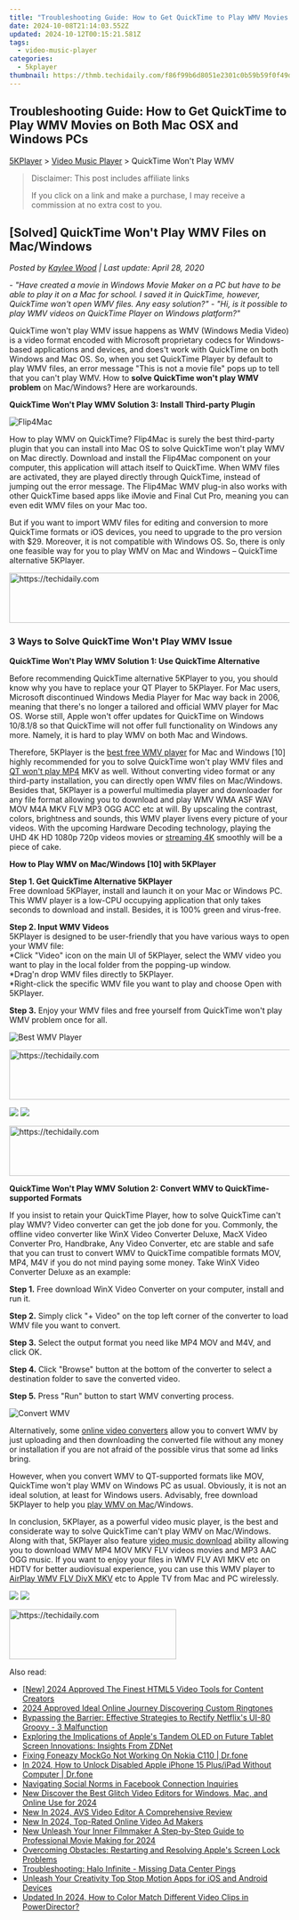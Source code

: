 ```yaml
---
title: "Troubleshooting Guide: How to Get QuickTime to Play WMV Movies on Both Mac OSX and Windows PCs"
date: 2024-10-08T21:14:03.552Z
updated: 2024-10-12T00:15:21.581Z
tags:
  - video-music-player
categories:
  - 5kplayer
thumbnail: https://thmb.techidaily.com/f86f99b6d8051e2301c0b59b59f0f49d547931786fc3f8df51522ef8e8e5d47b.jpg
---
```


## Troubleshooting Guide: How to Get QuickTime to Play WMV Movies on Both Mac OSX and Windows PCs

[5KPlayer](https://tools.techidaily.com/5kplayer/products/) \> [Video Music Player](https://tools.techidaily.com/5kplayer/video-music-player/) \> QuickTime Won't Play WMV 

>  Disclaimer: This post includes affiliate links
>
>  If you click on a link and make a purchase, I may receive a commission at no extra cost to you.
>

## \[Solved\] QuickTime Won't Play WMV Files on Mac/Windows

 _Posted by [Kaylee Wood](https://www.quora.com/profile/Amanda-Hu-21) | Last update: April 28, 2020_ 

_\- "Have created a movie in Windows Movie Maker on a PC but have to be able to play it on a Mac for school. I saved it in QuickTime, however, QuickTime won't open WMV files. Any easy solution?"_ 
 _\- "Hi, is it possible to play WMV videos on QuickTime Player on Windows platform?"_

  
QuickTime won't play WMV issue happens as WMV (Windows Media Video) is a video format encoded with Microsoft proprietary codecs for Windows-based applications and devices, and does't work with QuickTime on both Windows and Mac OS. So, when you set QuickTime Player by default to play WMV files, an error message "This is not a movie file" pops up to tell that you can't play WMV. How to **solve QuickTime won't play WMV problem** on Mac/Windows? Here are workarounds.

**QuickTime Won't Play WMV Solution 3: Install Third-party Plugin**

![Flip4Mac](https://www.5kplayer.com/video-music-player/img/flip4mac.jpg) 

How to play WMV on QuickTime? Flip4Mac is surely the best third-party plugin that you can install into Mac OS to solve QuickTime won't play WMV on Mac directly. Download and install the Flip4Mac component on your computer, this application will attach itself to QuickTime. When WMV files are activated, they are played directly through QuickTime, instead of jumping out the error message. The Flip4Mac WMV plug-in also works with other QuickTime based apps like iMovie and Final Cut Pro, meaning you can even edit WMV files on your Mac too.

But if you want to import WMV files for editing and conversion to more QuickTime formats or iOS devices, you need to upgrade to the pro version with $29\. Moreover, it is not compatible with Windows OS. So, there is only one feasible way for you to play WMV on Mac and Windows – QuickTime alternative 5KPlayer. 

<!-- affiliate ads begin -->
<a href="https://appsumo.8odi.net/c/5597632/2082538/7443" target="_top" id="2082538">
  <img src="//a.impactradius-go.com/display-ad/7443-2082538" border="0" alt="https://techidaily.com" width="728" height="90"/>
</a>
<img height="0" width="0" src="https://appsumo.8odi.net/i/5597632/2082538/7443" style="position:absolute;visibility:hidden;" border="0" />
<!-- affiliate ads end -->

### 3 Ways to Solve QuickTime Won't Play WMV Issue

**QuickTime Won't Play WMV Solution 1: Use QuickTime Alternative**

Before recommending QuickTime alternative 5KPlayer to you, you should know why you have to replace your QT Player to 5KPlayer. For Mac users, Microsoft discontinued Windows Media Player for Mac way back in 2006, meaning that there's no longer a tailored and official WMV player for Mac OS. Worse still, Apple won't offer updates for QuickTime on Windows 10/8.1/8 so that QuickTime will not offer full functionality on Windows any more. Namely, it is hard to play WMV on both Mac and Windows. 

Therefore, 5KPlayer is the [best free WMV player](https://tools.techidaily.com/5kplayer/video-music-player/) for Mac and Windows \[10\] highly recommended for you to solve QuickTime won't play WMV files and [QT won't play MP4](https://tools.techidaily.com/5kplayer/video-music-player/) MKV as well. Without converting video format or any third-party installation, you can directly open WMV files on Mac/Windows. Besides that, 5KPlayer is a powerful multimedia player and downloader for any file format allowing you to download and play WMV WMA ASF WAV MOV M4A MKV FLV MP3 OGG ACC etc at will. By upscaling the contrast, colors, brightness and sounds, this WMV player livens every picture of your videos. With the upcoming Hardware Decoding technology, playing the UHD 4K HD 1080p 720p videos movies or [streaming 4K](https://tools.techidaily.com/5kplayer/airplay/) smoothly will be a piece of cake. 

**How to Play WMV on Mac/Windows \[10\] with 5KPlayer**

**Step 1\. Get QuickTime Alternative 5KPlayer**  
 Free download 5KPlayer, install and launch it on your Mac or Windows PC. This WMV player is a low-CPU occupying application that only takes seconds to download and install. Besides, it is 100% green and virus-free.

**Step 2\. Input WMV Videos**  
 5KPlayer is designed to be user-friendly that you have various ways to open your WMV file:  
 \*Click "Video" icon on the main UI of 5KPlayer, select the WMV video you want to play in the local folder from the popping-up window.  
 \*Drag'n drop WMV files directly to 5KPlayer.  
 \*Right-click the specific WMV file you want to play and choose Open with 5KPlayer.

**Step 3.** Enjoy your WMV files and free yourself from QuickTime won't play WMV problem once for all. 

![Best WMV Player](https://www.5kplayer.com/video-music-player/img/fast-audio-player.jpg) 

<!-- affiliate ads begin -->
<a href="https://appsumo.8odi.net/c/5597632/2043639/7443" target="_top" id="2043639">
  <img src="//a.impactradius-go.com/display-ad/7443-2043639" border="0" alt="https://techidaily.com" width="728" height="90"/>
</a>
<img height="0" width="0" src="https://appsumo.8odi.net/i/5597632/2043639/7443" style="position:absolute;visibility:hidden;" border="0" />
<!-- affiliate ads end -->

[![](https://www.5kplayer.com/video-music-player/../button/freedownwhitewin.png)](https://tools.techidaily.com/5kplayer/products/) [![](https://www.5kplayer.com/video-music-player/../button/freedownbackmac.png)](https://tools.techidaily.com/5kplayer/products/) 

<!-- affiliate ads begin -->
<a href="https://appsumo.8odi.net/c/5597632/2037319/7443" target="_top" id="2037319">
  <img src="//a.impactradius-go.com/display-ad/7443-2037319" border="0" alt="https://techidaily.com" width="728" height="90"/>
</a>
<img height="0" width="0" src="https://appsumo.8odi.net/i/5597632/2037319/7443" style="position:absolute;visibility:hidden;" border="0" />
<!-- affiliate ads end -->

**QuickTime Won't Play WMV Solution 2: Convert WMV to QuickTime-supported Formats**

If you insist to retain your QuickTime Player, how to solve QuickTime can't play WMV? Video converter can get the job done for you. Commonly, the offline video converter like WinX Video Converter Deluxe, MacX Video Converter Pro, Handbrake, Any Video Converter, etc are stable and safe that you can trust to convert WMV to QuickTime compatible formats MOV, MP4, M4V if you do not mind paying some money. Take WinX Video Converter Deluxe as an example:

**Step 1.** Free download WinX Video Converter on your computer, install and run it. 

**Step 2.** Simply click "+ Video" on the top left corner of the converter to load WMV file you want to convert. 

**Step 3.** Select the output format you need like MP4 MOV and M4V, and click OK. 

**Step 4.** Click "Browse" button at the bottom of the converter to select a destination folder to save the converted video.

**Step 5.** Press "Run" button to start WMV converting process.

![Convert WMV](https://www.5kplayer.com/video-music-player/img/convert-wmv.jpg) 

Alternatively, some [online video converters](https://tools.techidaily.com/5kplayer/youtube-download/) allow you to convert WMV by just uploading and then downloading the converted file without any money or installation if you are not afraid of the possible virus that some ad links bring. 

However, when you convert WMV to QT-supported formats like MOV, QuickTime won't play WMV on Windows PC as usual. Obviously, it is not an ideal solution, at least for Windows users. Advisably, free download 5KPlayer to help you [play WMV on Mac](https://tools.techidaily.com/5kplayer/video-music-player/)/Windows.

In conclusion, 5KPlayer, as a powerful video music player, is the best and considerate way to solve QuickTime can't play WMV on Mac/Windows. Along with that, 5KPlayer also feature [video music download](https://tools.techidaily.com/5kplayer/youtube-download/) ability allowing you to download WMV MP4 MOV MKV FLV videos movies and MP3 AAC OGG music. If you want to enjoy your files in WMV FLV AVI MKV etc on HDTV for better audiovisual experience, you can use this WMV player to [AirPlay WMV FLV DivX MKV](https://tools.techidaily.com/5kplayer/airplay/) etc to Apple TV from Mac and PC wirelessly.

[![](https://www.5kplayer.com/video-music-player/../button/freedownwhitewin.png)](https://tools.techidaily.com/5kplayer/products/) [![](https://www.5kplayer.com/video-music-player/../button/freedownbackmac.png)](https://tools.techidaily.com/5kplayer/products/)

<!-- affiliate ads begin -->
<a href="https://25home.pxf.io/c/5597632/2148646/16836" target="_top" id="2148646">
  <img src="//a.impactradius-go.com/display-ad/16836-2148646" border="0" alt="https://techidaily.com" width="300" height="90"/>
</a>
<img height="0" width="0" src="https://25home.pxf.io/i/5597632/2148646/16836" style="position:absolute;visibility:hidden;" border="0" />
<!-- affiliate ads end -->

<ins class="adsbygoogle"
     style="display:block"
     data-ad-format="autorelaxed"
     data-ad-client="ca-pub-7571918770474297"
     data-ad-slot="1223367746"></ins>

<ins class="adsbygoogle"
     style="display:block"
     data-ad-client="ca-pub-7571918770474297"
     data-ad-slot="8358498916"
     data-ad-format="auto"
     data-full-width-responsive="true"></ins>

<span class="atpl-alsoreadstyle">Also read:</span>
<div><ul>
<li><a href="https://fox-direct.techidaily.com/new-2024-approved-the-finest-html5-video-tools-for-content-creators/"><u>[New] 2024 Approved The Finest HTML5 Video Tools for Content Creators</u></a></li>
<li><a href="https://fox-blue.techidaily.com/2024-approved-ideal-online-journey-discovering-custom-ringtones/"><u>2024 Approved Ideal Online Journey Discovering Custom Ringtones</u></a></li>
<li><a href="https://tech-recovery.techidaily.com/bypassing-the-barrier-effective-strategies-to-rectify-netflixs-ui-80-groovy-3-malfunction/"><u>Bypassing the Barrier: Effective Strategies to Rectify Netflix's UI-80 Groovy - 3 Malfunction</u></a></li>
<li><a href="https://tech-haven.techidaily.com/exploring-the-implications-of-apples-tandem-oled-on-future-tablet-screen-innovations-insights-from-zdnet/"><u>Exploring the Implications of Apple's Tandem OLED on Future Tablet Screen Innovations: Insights From ZDNet</u></a></li>
<li><a href="https://fake-location.techidaily.com/fixing-foneazy-mockgo-not-working-on-nokia-c110-drfone-by-drfone-virtual-android/"><u>Fixing Foneazy MockGo Not Working On Nokia C110 | Dr.fone</u></a></li>
<li><a href="https://iphone-unlock.techidaily.com/in-2024-how-to-unlock-disabled-apple-iphone-15-plusipad-without-computer-drfone-by-drfone-ios/"><u>In 2024, How to Unlock Disabled Apple iPhone 15 Plus/iPad Without Computer | Dr.fone</u></a></li>
<li><a href="https://facebook.techidaily.com/navigating-social-norms-in-facebook-connection-inquiries/"><u>Navigating Social Norms in Facebook Connection Inquiries</u></a></li>
<li><a href="https://video-ai-editor.techidaily.com/new-discover-the-best-glitch-video-editors-for-windows-mac-and-online-use-for-2024/"><u>New Discover the Best Glitch Video Editors for Windows, Mac, and Online Use for 2024</u></a></li>
<li><a href="https://video-ai-editor.techidaily.com/new-in-2024-avs-video-editor-a-comprehensive-review/"><u>New In 2024, AVS Video Editor A Comprehensive Review</u></a></li>
<li><a href="https://video-ai-editor.techidaily.com/new-in-2024-top-rated-online-video-ad-makers/"><u>New In 2024, Top-Rated Online Video Ad Makers</u></a></li>
<li><a href="https://video-ai-editor.techidaily.com/new-unleash-your-inner-filmmaker-a-step-by-step-guide-to-professional-movie-making-for-2024/"><u>New Unleash Your Inner Filmmaker A Step-by-Step Guide to Professional Movie Making for 2024</u></a></li>
<li><a href="https://fox-that.techidaily.com/overcoming-obstacles-restarting-and-resolving-apples-screen-lock-problems/"><u>Overcoming Obstacles: Restarting and Resolving Apple's Screen Lock Problems</u></a></li>
<li><a href="https://win-blog.techidaily.com/troubleshooting-halo-infinite-missing-data-center-pings/"><u>Troubleshooting: Halo Infinite - Missing Data Center Pings</u></a></li>
<li><a href="https://video-ai-editor.techidaily.com/unleash-your-creativity-top-stop-motion-apps-for-ios-and-android-devices/"><u>Unleash Your Creativity Top Stop Motion Apps for iOS and Android Devices</u></a></li>
<li><a href="https://video-ai-editor.techidaily.com/updated-in-2024-how-to-color-match-different-video-clips-in-powerdirector/"><u>Updated In 2024, How to Color Match Different Video Clips in PowerDirector?</u></a></li>
</ul></div>

